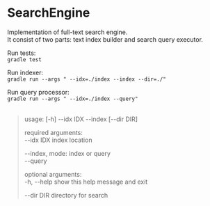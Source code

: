 # SearchEngine

Implementation of full-text search engine.   
It consist of two parts: text index builder and search query executor.

Run tests:   
`gradle test`

Run indexer:  
`gradle run --args " --idx=./index --index --dir=./"`

Run query processor:   
`gradle run --args " --idx=./index --query"`
<br>
<br>
> usage: [-h] --idx IDX --index [--dir DIR]
>   
> required arguments:  
>  --idx IDX   index location  
>
>  --index,    mode: index or query  
>  --query  
>  
>  
> optional arguments:  
>  -h, --help  show this help message and exit  
>  
>  --dir DIR   directory for search  
